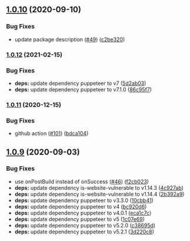 ## [1.0.10](https://github.com/erezrokah/netlify-plugin-is-website-vulnerable/compare/v1.0.9...v1.0.10) (2020-09-10)


### Bug Fixes

* update package description ([#49](https://github.com/erezrokah/netlify-plugin-is-website-vulnerable/issues/49)) ([c2be320](https://github.com/erezrokah/netlify-plugin-is-website-vulnerable/commit/c2be320dcc44cf4e926ec3705fdc87511cce5741))

### [1.0.12](https://www.github.com/erezrokah/netlify-plugin-is-website-vulnerable/compare/v1.0.11...v1.0.12) (2021-02-15)


### Bug Fixes

* **deps:** update dependency puppeteer to v7 ([5d2ab03](https://www.github.com/erezrokah/netlify-plugin-is-website-vulnerable/commit/5d2ab03db176497679706cf138f34e03463258c3))
* **deps:** update dependency puppeteer to v7.1.0 ([86c95f7](https://www.github.com/erezrokah/netlify-plugin-is-website-vulnerable/commit/86c95f7b1621b5c1f5597c5d782e524d806f036d))

### [1.0.11](https://www.github.com/erezrokah/netlify-plugin-is-website-vulnerable/compare/v1.0.10...v1.0.11) (2020-12-15)


### Bug Fixes

* github action ([#101](https://www.github.com/erezrokah/netlify-plugin-is-website-vulnerable/issues/101)) ([bdca104](https://www.github.com/erezrokah/netlify-plugin-is-website-vulnerable/commit/bdca1041f86f42fed9bca3ab3fa0c44fc5a51e5d))

## [1.0.9](https://github.com/erezrokah/netlify-plugin-is-website-vulnerable/compare/v1.0.8...v1.0.9) (2020-09-03)


### Bug Fixes

* use onPostBuild instead of onSuccess ([#46](https://github.com/erezrokah/netlify-plugin-is-website-vulnerable/issues/46)) ([f2cb023](https://github.com/erezrokah/netlify-plugin-is-website-vulnerable/commit/f2cb0238a373e0157d21b11cf489a75a11e89e51))
* **deps:** update dependency is-website-vulnerable to v1.14.3 ([4c927ab](https://github.com/erezrokah/netlify-plugin-is-website-vulnerable/commit/4c927ab598dac26c4dcc341da17aa2da0832b1a2))
* **deps:** update dependency is-website-vulnerable to v1.14.4 ([2b392a9](https://github.com/erezrokah/netlify-plugin-is-website-vulnerable/commit/2b392a9b18c272e06f32c59be34201b8903119ef))
* **deps:** update dependency puppeteer to v3.3.0 ([10cbb41](https://github.com/erezrokah/netlify-plugin-is-website-vulnerable/commit/10cbb41d72d96798e665356bcca26188ec188fe4))
* **deps:** update dependency puppeteer to v4 ([bc920d6](https://github.com/erezrokah/netlify-plugin-is-website-vulnerable/commit/bc920d6addb8fbd9cea8ff90414608214cca0bd6))
* **deps:** update dependency puppeteer to v4.0.1 ([eca1c7c](https://github.com/erezrokah/netlify-plugin-is-website-vulnerable/commit/eca1c7c4e09244d70d6a32ff11e1f55f7fa1fef8))
* **deps:** update dependency puppeteer to v5 ([1c07e69](https://github.com/erezrokah/netlify-plugin-is-website-vulnerable/commit/1c07e690971c4d659cc33c35568a5fcc692a9318))
* **deps:** update dependency puppeteer to v5.2.0 ([c38695d](https://github.com/erezrokah/netlify-plugin-is-website-vulnerable/commit/c38695df1298350dc8a16416079793f34e253e3b))
* **deps:** update dependency puppeteer to v5.2.1 ([3d220c8](https://github.com/erezrokah/netlify-plugin-is-website-vulnerable/commit/3d220c8b01821c444bf574956b00fd15d17fbe53))
